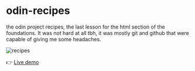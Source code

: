 # odin-recipes

the odin project recipes, the last lesson for the html section of the foundations.
It was not hard at all tbh, it was mostly git and github that were capable of giving me some headaches.

![recipes](https://user-images.githubusercontent.com/102544514/193109692-2fe78c60-abd6-4c64-a01d-ec239ae57324.png)


👉 <a href="https://llaaur.github.io/odin-recipes/"> Live demo </a>
